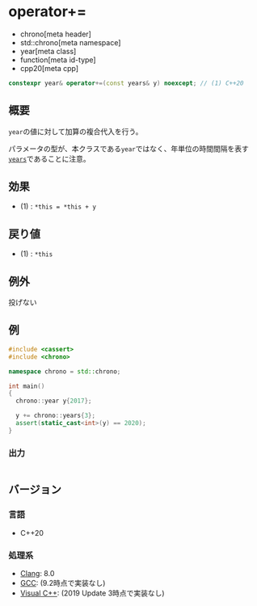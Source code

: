 # operator+=
* chrono[meta header]
* std::chrono[meta namespace]
* year[meta class]
* function[meta id-type]
* cpp20[meta cpp]

```cpp
constexpr year& operator+=(const years& y) noexcept; // (1) C++20
```

## 概要
`year`の値に対して加算の複合代入を行う。

パラメータの型が、本クラスである`year`ではなく、年単位の時間間隔を表す[`years`](/reference/chrono/duration_aliases.md)であることに注意。


## 効果
- (1) : `*this = *this + y`


## 戻り値
- (1) : `*this`


## 例外
投げない


## 例
```cpp example
#include <cassert>
#include <chrono>

namespace chrono = std::chrono;

int main()
{
  chrono::year y{2017};

  y += chrono::years{3};
  assert(static_cast<int>(y) == 2020);
}
```

### 出力
```
```

## バージョン
### 言語
- C++20

### 処理系
- [Clang](/implementation.md#clang): 8.0
- [GCC](/implementation.md#gcc): (9.2時点で実装なし)
- [Visual C++](/implementation.md#visual_cpp): (2019 Update 3時点で実装なし)

